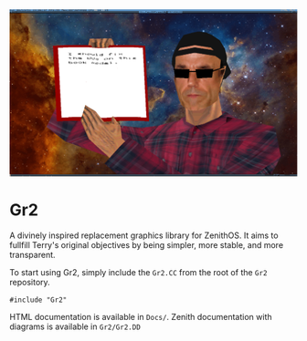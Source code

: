 <img src="ModelRenderScreenshot.PNG" alt="Screenshot of render"/>

# Gr2
A divinely inspired replacement graphics library for ZenithOS. It aims to fullfill Terry's original objectives by being simpler, more stable, and more transparent. 

To start using Gr2, simply include the `Gr2.CC` from the root of the `Gr2` repository.

	#include "Gr2"

HTML documentation is available in `Docs/`. Zenith documentation with diagrams is available in `Gr2/Gr2.DD`